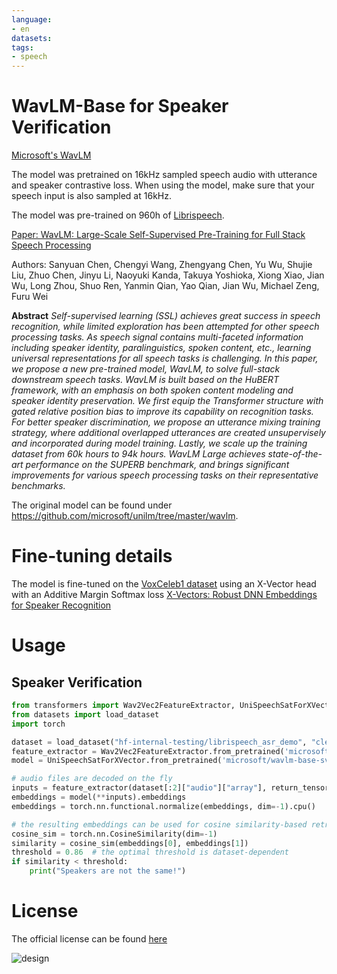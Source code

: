 ```yaml
---
language:
- en
datasets:
tags:
- speech
---
```


# WavLM-Base for Speaker Verification

[Microsoft's WavLM](https://github.com/microsoft/unilm/tree/master/wavlm)

The model was pretrained on 16kHz sampled speech audio with utterance and speaker contrastive loss. When using the model, make sure that your speech input is also sampled at 16kHz. 

The model was pre-trained on 960h of [Librispeech](https://huggingface.co/datasets/librispeech_asr).

[Paper: WavLM: Large-Scale Self-Supervised Pre-Training for Full Stack Speech Processing](https://arxiv.org/abs/2110.13900)

Authors: Sanyuan Chen, Chengyi Wang, Zhengyang Chen, Yu Wu, Shujie Liu, Zhuo Chen, Jinyu Li, Naoyuki Kanda, Takuya Yoshioka, Xiong Xiao, Jian Wu, Long Zhou, Shuo Ren, Yanmin Qian, Yao Qian, Jian Wu, Michael Zeng, Furu Wei

**Abstract**
*Self-supervised learning (SSL) achieves great success in speech recognition, while limited exploration has been attempted for other speech processing tasks. As speech signal contains multi-faceted information including speaker identity, paralinguistics, spoken content, etc., learning universal representations for all speech tasks is challenging. In this paper, we propose a new pre-trained model, WavLM, to solve full-stack downstream speech tasks. WavLM is built based on the HuBERT framework, with an emphasis on both spoken content modeling and speaker identity preservation. We first equip the Transformer structure with gated relative position bias to improve its capability on recognition tasks. For better speaker discrimination, we propose an utterance mixing training strategy, where additional overlapped utterances are created unsupervisely and incorporated during model training. Lastly, we scale up the training dataset from 60k hours to 94k hours. WavLM Large achieves state-of-the-art performance on the SUPERB benchmark, and brings significant improvements for various speech processing tasks on their representative benchmarks.*

The original model can be found under https://github.com/microsoft/unilm/tree/master/wavlm.

# Fine-tuning details
The model is fine-tuned on the [VoxCeleb1 dataset](https://www.robots.ox.ac.uk/~vgg/data/voxceleb/vox1.html) using an X-Vector head with an Additive Margin Softmax loss
[X-Vectors: Robust DNN Embeddings for Speaker Recognition](https://www.danielpovey.com/files/2018_icassp_xvectors.pdf)

# Usage
## Speaker Verification
```python
from transformers import Wav2Vec2FeatureExtractor, UniSpeechSatForXVector
from datasets import load_dataset
import torch

dataset = load_dataset("hf-internal-testing/librispeech_asr_demo", "clean", split="validation")
feature_extractor = Wav2Vec2FeatureExtractor.from_pretrained('microsoft/wavlm-base-sv')
model = UniSpeechSatForXVector.from_pretrained('microsoft/wavlm-base-sv')

# audio files are decoded on the fly
inputs = feature_extractor(dataset[:2]["audio"]["array"], return_tensors="pt")
embeddings = model(**inputs).embeddings
embeddings = torch.nn.functional.normalize(embeddings, dim=-1).cpu()

# the resulting embeddings can be used for cosine similarity-based retrieval
cosine_sim = torch.nn.CosineSimilarity(dim=-1)
similarity = cosine_sim(embeddings[0], embeddings[1])
threshold = 0.86  # the optimal threshold is dataset-dependent
if similarity < threshold:
    print("Speakers are not the same!")
```

# License
The official license can be found [here](https://github.com/microsoft/UniSpeech/blob/main/LICENSE)

![design](https://raw.githubusercontent.com/patrickvonplaten/scientific_images/master/wavlm.png)